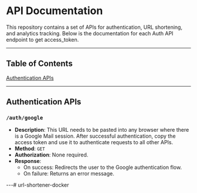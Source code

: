 # API Documentation

This repository contains a set of APIs for authentication, URL shortening, and analytics tracking. Below is the documentation for each Auth API endpoint to get access_token.

---

## Table of Contents

[Authentication APIs](#authentication-apis)

---

## Authentication APIs

### `/auth/google`
- **Description**: This URL needs to be pasted into any browser where there is a Google Mail session. After successful authentication, copy the access token and use it to authenticate requests to all other APIs.
- **Method**: `GET`
- **Authorization**: None required.
- **Response**:
  - On success: Redirects the user to the Google authentication flow.
  - On failure: Returns an error message.

---# url-shortener-docker
